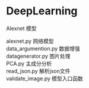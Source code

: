 # DeepLearning
Alexnet 模型

alexnet.py 网络模型</br>
data_argumention.py 数据增强</br>
datagenerator.py 图片处理</br>
PCA.py 主成分分析</br>
read_json.py 解析json文件</br>
validate_image.py 模型入口函数
